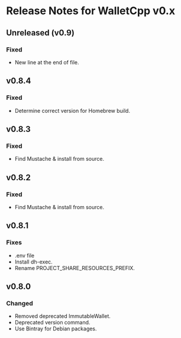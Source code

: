 # Release Notes for WalletCpp v0.x

## Unreleased (v0.9)

### Fixed

- New line at the end of file.

## v0.8.4

### Fixed

- Determine correct version for Homebrew build.

## v0.8.3

### Fixed

- Find Mustache & install from source.

## v0.8.2

### Fixed

- Find Mustache & install from source.

## v0.8.1

### Fixes

- .env file
- Install dh-exec.
- Rename PROJECT_SHARE_RESOURCES_PREFIX.

## v0.8.0

### Changed

- Removed deprecated ImmutableWallet.
- Deprecated version command.
- Use Bintray for Debian packages.

